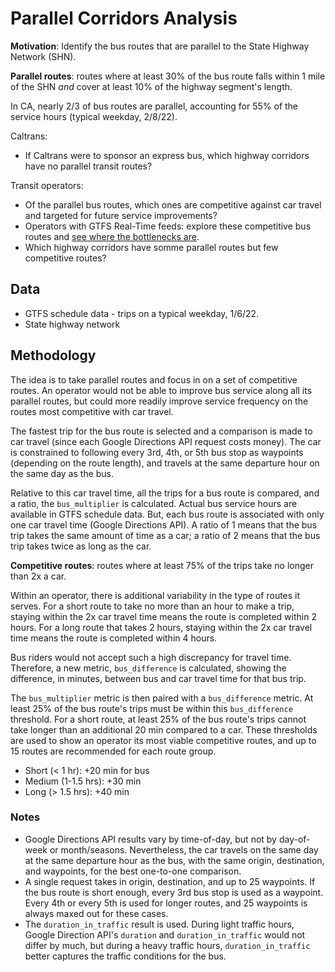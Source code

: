 # Parallel Corridors Analysis

**Motivation**: Identify the bus routes that are parallel to the State Highway Network (SHN). 

**Parallel routes**: routes where at least 30% of the bus route falls within 1 mile of the SHN *and* cover at least 10% of the highway segment's length.

In CA, nearly 2/3 of bus routes are parallel, accounting for 55% of the service hours (typical weekday, 2/8/22).

Caltrans:
* If Caltrans were to sponsor an express bus, which highway corridors have no parallel transit routes?

Transit operators:
* Of the parallel bus routes, which ones are competitive against car travel and targeted for future service improvements? 
* Operators with GTFS Real-Time feeds: explore these competitive bus routes and [see where the bottlenecks are](https://analysis.calitp.org/rt/README.html).
* Which highway corridors have somme parallel routes but few competitive routes?


## Data

* GTFS schedule data - trips on a typical weekday, 1/6/22.
* State highway network

## Methodology

The idea is to take parallel routes and focus in on a set of competitive routes. An operator would not be able to improve bus service along all its parallel routes, but could more readily improve service frequency on the routes most competitive with car travel.

The fastest trip for the bus route is selected and a comparison is made to car travel (since each Google Directions API request costs money). The car is constrained to following every 3rd, 4th, or 5th bus stop as waypoints (depending on the route length), and travels at the same departure hour on the same day as the bus.

Relative to this car travel time, all the trips for a bus route is compared, and a ratio, the `bus_multiplier` is calculated. Actual bus service hours are available in GTFS schedule data. But, each bus route is associated with only one car travel time (Google Directions API). A ratio of 1 means that the bus trip takes the same amount of time as a car; a ratio of 2 means that the bus trip takes twice as long as the car. 

**Competitive routes**: routes where at least 75% of the trips take no longer than 2x a car. 

Within an operator, there is additional variability in the type of routes it serves. For a short route to take no more than an hour to make a trip, staying within the 2x car travel time means the route is completed within 2 hours. For a long route that takes 2 hours, staying within the 2x car travel time means the route is completed within 4 hours. 

Bus riders would not accept such a high discrepancy for travel time. Therefore, a new metric, `bus_difference` is calculated, showing the difference, in minutes, between bus and car travel time for that bus trip. 

The `bus_multiplier` metric is then paired with a `bus_difference` metric. At least 25% of the bus route's trips must be within this `bus_difference` threshold. For a short route, at least 25% of the bus route's trips cannot take longer than an additional 20 min compared to a car. These thresholds are used to show an operator its most viable competitive routes, and up to 15 routes are recommended for each route group.
* Short (< 1 hr): +20 min for bus
* Medium (1-1.5 hrs): +30 min
* Long (> 1.5 hrs): +40 min

### Notes

* Google Directions API results vary by time-of-day, but not by day-of-week or month/seasons. Nevertheless, the car travels on the same day at the same departure hour as the bus, with the same origin, destination, and waypoints, for the best one-to-one comparison.
* A single request takes in origin, destination, and up to 25 waypoints. If the bus route is short enough, every 3rd bus stop is used as a waypoint. Every 4th or every 5th is used for longer routes, and 25 waypoints is always maxed out for these cases.
* The `duration_in_traffic` result is used. During light traffic hours, Google Direction API's `duration` and `duration_in_traffic` would not differ by much, but during a heavy traffic hours, `duration_in_traffic` better captures the traffic conditions for the bus.
